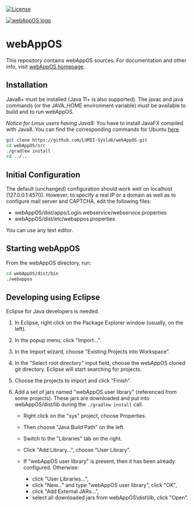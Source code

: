 [![License](http://img.shields.io/:license-EUPL-brightgreen.svg)](https://raw.githubusercontent.com/LUMII-Syslab/webAppOS/master/COPYING)

[![webAppOS logo](http://webappos.org/top-logo.png)](http://webappos.org)

# webAppOS
This repository contains webAppOS sources.
For documentation and other info, visit [webAppOS homepage](http://webappos.org).

## Installation

Java8+ must be installed (Java 11+ is also supported). The javac and java commands (or the JAVA_HOME environment variable) must be available to build and to run webAppOS.

*Notice for Linux users having Java8:* You have to install JavaFX compiled with Java8. You can find the corresponding commands for Ubuntu [here](https://stackoverflow.com/questions/56166267/how-do-i-get-java-fx-running-with-openjdk-8-on-ubuntu-18-04-2-lts).

```bash
git clone https://github.com/LUMII-Syslab/webAppOS.git
cd webAppOS/src
./gradlew install
cd ../..
```

## Initial Configuration

The default (unchanged) configuration should work
well on localhost (127.0.0.1:4570). However, to specify a real IP or a domain as well as to
configure mail server and CAPTCHA, edit the following files:

- webAppOS/dist/apps/Login.webservice/webservice.properties
- webAppOS/dist/etc/webappos.properties

You can use any text editor.

## Starting webAppOS
From the webAppOS directory, run:
```bash
cd webAppOS/dist/bin
./webappos
```
## Developing using Eclipse

Eclipse for Java developers is needed.

1. In Eclipse, right click on the Package Explorer window (usually, on the left).
2. In the popup menu, click "Import...".
3. In the Import wizard, choose "Existing Projects into Workspace".
4. In the "Select root directory" input field, choose the webAppOS cloned git directory. Eclipse
   will start searching for projects.
5. Choose the projects to import and click "Finish".
6. Add a set of jars named "webAppOS user library" (referenced from some projects).
   These jars are downloaded and put into webAppOS/dist/lib during the `./gradlew install` call.

   - Right click on the "sys" project, choose Properties.
   - Then choose "Java Build Path" on the left.
   - Switch to the "Libraries" tab on the right.
   - Click "Add Library...", choose "User Library".
   - If "webAppOS user library" is present, then it has been already configured. Otherwise:
 
     - click "User Libraries...",
     - click "New..." and type "webAppOS user library", click "OK",
     - click "Add External JARs...",
     - select all downloaded jars from webAppOS\dist\lib, click "Open".
